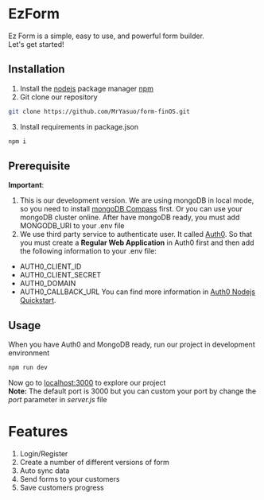 # EzForm

Ez Form is a simple, easy to use, and powerful form builder.\
Let's get started!

## Installation

1. Install the [nodejs](https://nodejs.org/en/) package manager [npm](https://nodejs.org/en/)
2. Git clone our repository

```bash
git clone https://github.com/MrYasuo/form-finOS.git
```

3. Install requirements in package.json

```bash
npm i
```

## Prerequisite

**Important**:

1. This is our development version. We are using mongoDB in local mode, so you need to install [mongoDB Compass](https://www.mongodb.com/products/compass) first. Or you can use your mongoDB cluster online. After have mongoDB ready, you must add MONGODB_URI to your .env file
   <br>
2. We use third party service to authenticate user. It called [Auth0](https://auth0.com/). So that you must create a **Regular Web Application** in Auth0 first and then add the following information to your .env file:

- AUTH0_CLIENT_ID
- AUTH0_CLIENT_SECRET
- AUTH0_DOMAIN
- AUTH0_CALLBACK_URL
  You can find more information in [Auth0 Nodejs Quickstart](https://auth0.com/docs/quickstart/webapp/nodejs).

## Usage

When you have Auth0 and MongoDB ready, run our project in development environment

```bash
npm run dev
```

Now go to <localhost:3000> to explore our project\
**Note:** The default port is 3000 but you can custom your port by change the _port_ parameter in _server.js_ file

# Features

1. Login/Register
2. Create a number of different versions of form
3. Auto sync data
4. Send forms to your customers
5. Save customers progress
